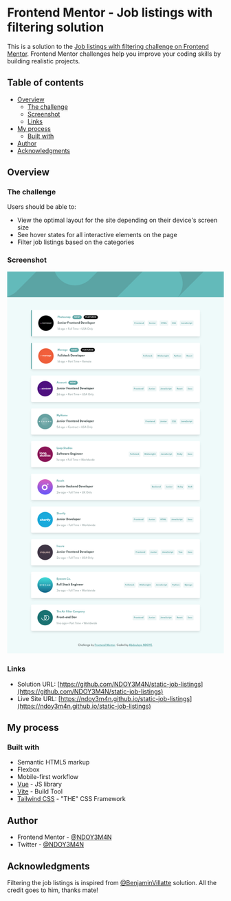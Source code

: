 # Frontend Mentor - Job listings with filtering solution

This is a solution to the [Job listings with filtering challenge on Frontend Mentor](https://www.frontendmentor.io/challenges/job-listings-with-filtering-ivstIPCt). Frontend Mentor challenges help you improve your coding skills by building realistic projects.

## Table of contents

- [Overview](#overview)
  - [The challenge](#the-challenge)
  - [Screenshot](#screenshot)
  - [Links](#links)
- [My process](#my-process)
  - [Built with](#built-with)
- [Author](#author)
- [Acknowledgments](#acknowledgments)

## Overview

### The challenge

Users should be able to:

- View the optimal layout for the site depending on their device's screen size
- See hover states for all interactive elements on the page
- Filter job listings based on the categories

### Screenshot

![](./screenshot.png)

### Links

- Solution URL: [https://github.com/NDOY3M4N/static-job-listings](https://github.com/NDOY3M4N/static-job-listings)
- Live Site URL: [https://ndoy3m4n.github.io/static-job-listings](https://ndoy3m4n.github.io/static-job-listings)

## My process

### Built with

- Semantic HTML5 markup
- Flexbox
- Mobile-first workflow
- [Vue](https://v3.vuejs.org/) - JS library
- [Vite](https://vitejs.dev) - Build Tool
- [Tailwind CSS](https://tailwindcss.com/) - "THE" CSS Framework

## Author

- Frontend Mentor - [@NDOY3M4N](https://www.frontendmentor.io/profile/NDOY3M4N)
- Twitter - [@NDOY3M4N](https://www.twitter.com/NDOY3M4N)

## Acknowledgments

Filtering the job listings is inspired from [@BenjaminVillatte](https://github.com/BenjaminVillatte/fem-static-job-listings) solution. All the credit goes to him, thanks mate!
